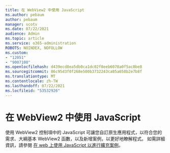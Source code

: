 ```yaml
---
title: 在 WebView2 中使用 JavaScript
ms.author: pebaum
author: pebaum
manager: scotv
ms.date: 07/22/2021
audience: Admin
ms.topic: article
ms.service: o365-administration
ROBOTS: NOINDEX, NOFOLLOW
ms.custom:
- "12051"
- "9007100"
ms.openlocfilehash: d439ecd8ea5db0ca1dc02f8eeb6078a0f5ac8be8
ms.sourcegitcommit: 86c95d3f0f268e500b3732243ca85a650b2e7b8f
ms.translationtype: MT
ms.contentlocale: zh-TW
ms.lasthandoff: 07/22/2021
ms.locfileid: "53532926"
---
```

# <a name="use-javascript-in-webview2"></a>在 WebView2 中使用 JavaScript

使用 WebView2 控制項中的 JavaScript 可讓您自訂原生應用程式，以符合您的需求、大綱基本 WebView2 函數，以及新增案例，以更好地瞭解程式。 如需詳細資訊，請參閱 [在 web 上使用 JavaScript 以進行擴充案例](/microsoft-edge/webview2/how-to/javascript)。
